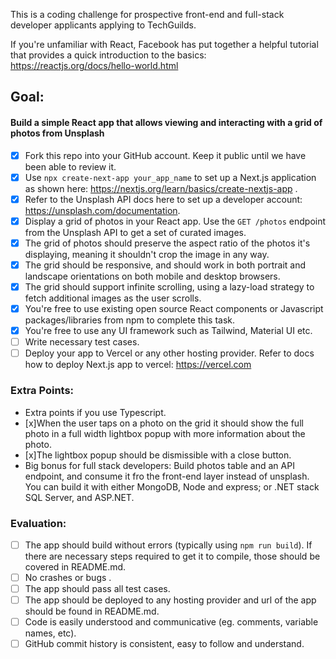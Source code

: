 This is a coding challenge for prospective front-end and full-stack developer applicants applying to TechGuilds.

If you're unfamiliar with React, Facebook has put together a helpful tutorial that provides a quick introduction to the basics: https://reactjs.org/docs/hello-world.html

## Goal:

#### Build a simple React app that allows viewing and interacting with a grid of photos from Unsplash

- [x] Fork this repo into your GitHub account. Keep it public until we have been able to review it.
- [x] Use `npx create-next-app your_app_name` to set up a Next.js application as shown here: 
https://nextjs.org/learn/basics/create-nextjs-app .
- [x] Refer to the Unsplash API docs here to set up a developer account: https://unsplash.com/documentation.
- [x] Display a grid of photos in your React app. Use the `GET /photos` endpoint from the Unsplash API to get a set of curated images.
- [x] The grid of photos should preserve the aspect ratio of the photos it's displaying, meaning it shouldn't crop the image in any way.
- [x] The grid should be responsive, and should work in both portrait and landscape orientations on both mobile and desktop browsers.
- [x] The grid should support infinite scrolling, using a lazy-load strategy to fetch additional images as the user scrolls.
- [x] You're free to use existing open source React components or Javascript packages/libraries from npm to complete this task.
- [x] You're free to use any UI framework such as Tailwind, Material UI etc.
- [ ] Write necessary test cases.
- [ ] Deploy your app to Vercel or any other hosting provider. 
Refer to docs how to deploy Next.js app to vercel: https://vercel.com

### Extra Points:
 - Extra points if you use Typescript.
 - [x]When the user taps on a photo on the grid it should show the full photo in a full width lightbox popup with more information about the photo.
 - [x]The lightbox popup should be dismissible with a close button.
 - Big bonus for full stack developers: Build photos table and an API endpoint, and consume it fro the front-end layer instead of unsplash. You can build it with either MongoDB, Node and express; or .NET stack SQL Server, and ASP.NET.   

### Evaluation:
- [ ] The app should build without errors (typically using `npm run build`). If there are necessary steps required to get it to compile, those should be covered in README.md.
- [ ] No crashes or bugs .
- [ ] The app should pass all test cases.
- [ ] The app should be deployed to any hosting provider and url of the app should be found in README.md.
- [ ] Code is easily understood and communicative (eg. comments, variable names, etc).
- [ ] GitHub commit history is consistent, easy to follow and understand.
